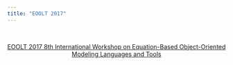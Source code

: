 ```yaml
---
title: "EOOLT 2017"
---
```

&nbsp;

<p style="text-align: center;">
  <a href="images/M_images/EOOLT2017.pdf">EOOLT 2017 8th International Workshop on Equation-Based Object-Oriented Modeling Languages and Tools </a><br /> <br /><br />
</p>

&nbsp;